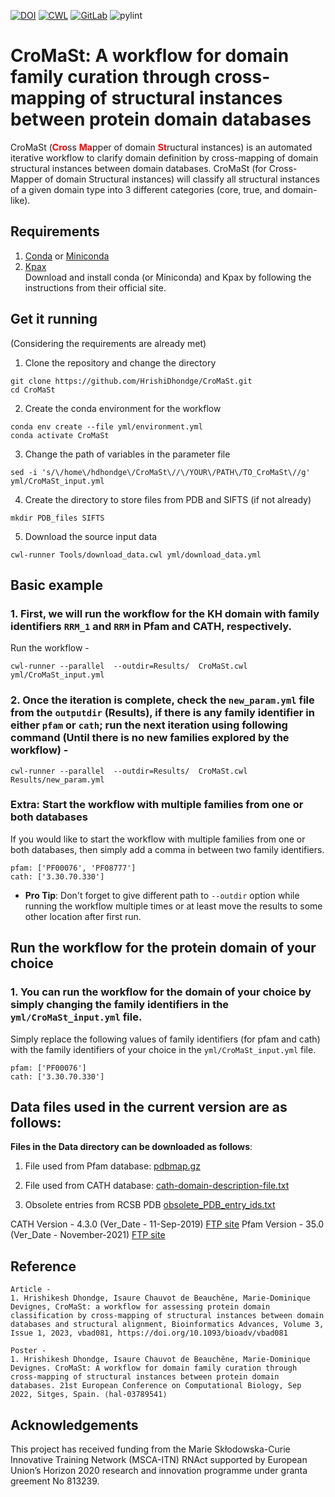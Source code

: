 [![DOI](https://img.shields.io/badge/DOI-10.1093/bioadv/vbad081-blue?logo=doi)](https://www.doi.org/10.1093/bioadv/vbad081)
[![CWL](https://img.shields.io/badge/WorkflowHub-390-blue?logo=commonworkflowlanguage)](https://workflowhub.eu/workflows/390)
[![GitLab](https://img.shields.io/badge/GitLab-CAPSID-blue?logo=GitLab)](https://gitlab.inria.fr/capsid.public_codes/CroMaSt)
![pylint]()

# CroMaSt: A workflow for domain family curation through cross-mapping of structural instances between protein domain databases

CroMaSt (<span style="color:red">**Cro**</span>ss <span style="color:red">**Ma**</span>pper of domain <span style="color:red">**St**</span>ructural instances) is an automated iterative workflow to clarify domain definition by cross-mapping of domain structural instances between domain databases. CroMaSt (for Cross-Mapper of domain Structural instances) will classify all structural instances of a given domain type into 3 different categories (core, true, and domain-like). 


## Requirements
1. [Conda](https://docs.conda.io/projects/conda/en/latest/) or [Miniconda](https://docs.conda.io/en/latest/miniconda.html)
2. [Kpax](http://kpax.loria.fr/download.php)  
Download and install conda (or Miniconda) and Kpax by following the instructions from their official site.


## Get it running 
(Considering the requirements are already met)

1. Clone the repository and change the directory

```
git clone https://github.com/HrishiDhondge/CroMaSt.git
cd CroMaSt
```

2. Create the conda environment for the workflow
```
conda env create --file yml/environment.yml
conda activate CroMaSt
```

3. Change the path of variables in the parameter file
```
sed -i 's/\/home\/hdhondge\/CroMaSt\//\/YOUR\/PATH\/TO_CroMaSt\//g' yml/CroMaSt_input.yml 
```

4. Create the directory to store files from PDB and SIFTS (if not already)
```
mkdir PDB_files SIFTS
```

5. Download the source input data
```
cwl-runner Tools/download_data.cwl yml/download_data.yml
```

## Basic example

### 1. First, we will run the workflow for the KH domain with family identifiers `RRM_1` and `RRM` in Pfam and CATH, respectively.
Run the workflow -

```
cwl-runner --parallel  --outdir=Results/  CroMaSt.cwl yml/CroMaSt_input.yml
```

### 2.  Once the iteration is complete, check the `new_param.yml` file from the `outputdir` (Results), if there is any family identifier in either `pfam` or `cath`; run the next iteration using following command (Until there is no new families explored by the workflow) -

```
cwl-runner --parallel  --outdir=Results/  CroMaSt.cwl Results/new_param.yml
```
  
### **Extra:** Start the workflow with multiple families from one or both databases  
If you would like to start the workflow with multiple families from one or both databases, then simply add a comma in between two family identifiers. 
```
pfam: ['PF00076', 'PF08777']
cath: ['3.30.70.330']
```

- **Pro Tip**: Don't forget to give different path to `--outdir` option while running the workflow multiple times or at least move the results to some other location after first run.

## Run the workflow for the protein domain of your choice  
### 1. You can run the workflow for the domain of your choice by simply changing the family identifiers in the `yml/CroMaSt_input.yml` file.

Simply replace the following values of family identifiers (for pfam and cath) with the family identifiers of your choice in the `yml/CroMaSt_input.yml` file. 
```
pfam: ['PF00076']
cath: ['3.30.70.330']
```



## Data files used in the current version are as follows:
**Files in the Data directory can be downloaded as follows**:

1. File used from Pfam database: [pdbmap.gz](http://ftp.ebi.ac.uk/pub/databases/Pfam/releases/Pfam35.0/pdbmap.gz)

2. File used from CATH database: [cath-domain-description-file.txt](ftp://orengoftp.biochem.ucl.ac.uk:21/cath/releases/latest-release/cath-classification-data/cath-domain-description-file.txt)  

3. Obsolete entries from RCSB PDB
[obsolete_PDB_entry_ids.txt](https://data.rcsb.org/rest/v1/holdings/removed/entry_ids)  


CATH Version - 4.3.0 (Ver_Date - 11-Sep-2019) [FTP site](ftp://orengoftp.biochem.ucl.ac.uk/cath/releases/latest-release/cath-classification-data/)
Pfam Version - 35.0 (Ver_Date - November-2021) [FTP site](http://ftp.ebi.ac.uk/pub/databases/Pfam/releases/Pfam35.0/)

## Reference
```
Article -
1. Hrishikesh Dhondge, Isaure Chauvot de Beauchêne, Marie-Dominique Devignes, CroMaSt: a workflow for assessing protein domain classification by cross-mapping of structural instances between domain databases and structural alignment, Bioinformatics Advances, Volume 3, Issue 1, 2023, vbad081, https://doi.org/10.1093/bioadv/vbad081

Poster - 
1. Hrishikesh Dhondge, Isaure Chauvot de Beauchêne, Marie-Dominique Devignes. CroMaSt: A workflow for domain family curation through cross-mapping of structural instances between protein domain databases. 21st European Conference on Computational Biology, Sep 2022, Sitges, Spain. ⟨hal-03789541⟩

```

## Acknowledgements
This  project  has  received  funding  from  the  Marie  Skłodowska-Curie Innovative Training Network (MSCA-ITN) RNAct supported by European Union’s Horizon 2020 research and innovation programme under granta greement No 813239.
